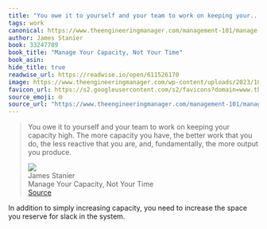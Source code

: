 ```yaml
---
title: "You owe it to yourself and your team to work on keeping your..."
tags: work
canonical: https://www.theengineeringmanager.com/management-101/manage-your-capacity-not-your-time/
author: James Stanier
book: 33247789
book_title: "Manage Your Capacity, Not Your Time"
book_asin: 
hide_title: true
readwise_url: https://readwise.io/open/611526170
image: https://www.theengineeringmanager.com/wp-content/uploads/2023/10/capacity-1024x416.png
favicon_url: https://s2.googleusercontent.com/s2/favicons?domain=www.theengineeringmanager.com
source_emoji: 🌐
source_url: "https://www.theengineeringmanager.com/management-101/manage-your-capacity-not-your-time/#:~:text=You%20owe%20it,output%20you%20produce."
---
```


> You owe it to yourself and your team to work on keeping your capacity high. The more capacity you have, the better work that you do, the less reactive that you are, and, fundamentally, the more output you produce.
> <div class="quoteback-footer"><div class="quoteback-avatar"><img class="mini-favicon" src="https://s2.googleusercontent.com/s2/favicons?domain=www.theengineeringmanager.com"></div><div class="quoteback-metadata"><div class="metadata-inner"><span style="display:none">FROM:</span><div aria-label="James Stanier" class="quoteback-author"> James Stanier</div><div aria-label="Manage Your Capacity, Not Your Time" class="quoteback-title"> Manage Your Capacity, Not Your Time</div></div></div><div class="quoteback-backlink"><a target="_blank" aria-label="go to the full text of this quotation" rel="noopener" href="https://www.theengineeringmanager.com/management-101/manage-your-capacity-not-your-time/#:~:text=You%20owe%20it,output%20you%20produce." class="quoteback-arrow"> Source</a></div></div>

In addition to simply increasing capacity, you need to increase the space you reserve for slack in the system.